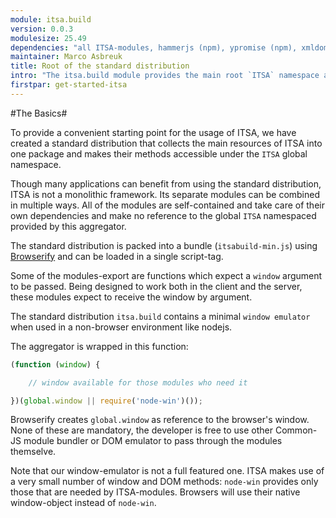 ```yaml
---
module: itsa.build
version: 0.0.3
modulesize: 25.49
dependencies: "all ITSA-modules, hammerjs (npm), ypromise (npm), xmldom (npm), querystring (npm)"
maintainer: Marco Asbreuk
title: Root of the standard distribution
intro: "The itsa.build module provides the main root `ITSA` namespace and aggregates all the modules that make for the standard distribution of ITSA"
firstpar: get-started-itsa
---
```

#The Basics#

To provide a convenient starting point for the usage of ITSA, we have created a standard distribution that collects the main resources of ITSA into one package and makes their methods accessible under the `ITSA` global namespace.

Though many applications can benefit from using the standard distribution, ITSA is not a monolithic framework.  Its separate modules can be combined in multiple ways. All of the modules are self-contained and take care of their own dependencies and make no reference to the global `ITSA` namespaced provided by this aggregator.

The standard distribution is packed into a bundle (`itsabuild-min.js`) using [Browserify](http://browserify.org/) and can be loaded in a single script-tag.

Some of the modules-export are functions which expect a `window` argument to be passed. Being designed to work both in the client and the server, these modules expect to receive the window by argument.

The standard distribution `itsa.build` contains a minimal `window emulator` when used in a non-browser environment like nodejs.

The aggregator is wrapped in this function:

```js
(function (window) {

    // window available for those modules who need it

})(global.window || require('node-win')());
```

Browserify creates `global.window` as reference to the browser's window. None of these are mandatory, the developer is free to use other Common-JS module bundler or DOM emulator to pass through the modules themselve.

Note that our window-emulator is not a full featured one. ITSA makes use of a very small number of window and DOM methods: `node-win` provides only those that are needed by ITSA-modules. Browsers will use their native window-object instead of `node-win`.